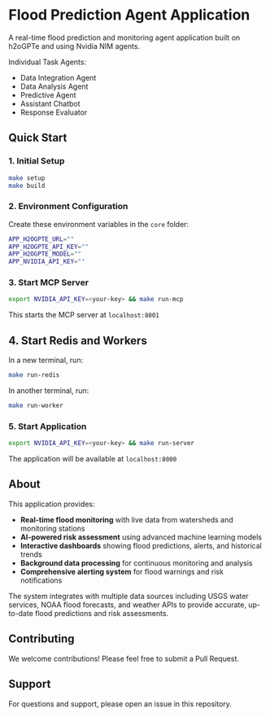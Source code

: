 # Flood Prediction Agent Application

A real-time flood prediction and monitoring agent application built on h2oGPTe and using Nvidia NIM agents. 

Individual Task Agents: 

- Data Integration Agent
- Data Analysis Agent
- Predictive Agent
- Assistant Chatbot
- Response Evaluator

## Quick Start

### 1. Initial Setup
```bash
make setup
make build
```

### 2. Environment Configuration
Create these environment variables in the `core` folder:
```bash
APP_H2OGPTE_URL=""
APP_H2OGPTE_API_KEY=""
APP_H2OGPTE_MODEL=""
APP_NVIDIA_API_KEY=""
```

### 3. Start MCP Server
```bash
export NVIDIA_API_KEY=<your-key> && make run-mcp
```
This starts the MCP server at `localhost:8001`

## 4. Start Redis and Workers
In a new terminal, run:
```bash
make run-redis
```
In another terminal, run:
```bash
make run-worker
```

### 5. Start Application
```bash
export NVIDIA_API_KEY=<your-key> && make run-server
```
The application will be available at `localhost:8000`

## About

This application provides:
- **Real-time flood monitoring** with live data from watersheds and monitoring stations
- **AI-powered risk assessment** using advanced machine learning models
- **Interactive dashboards** showing flood predictions, alerts, and historical trends
- **Background data processing** for continuous monitoring and analysis
- **Comprehensive alerting system** for flood warnings and risk notifications

The system integrates with multiple data sources including USGS water services, NOAA flood forecasts, and weather APIs to provide accurate, up-to-date flood predictions and risk assessments.

## Contributing

We welcome contributions! Please feel free to submit a Pull Request.

## Support

For questions and support, please open an issue in this repository.
